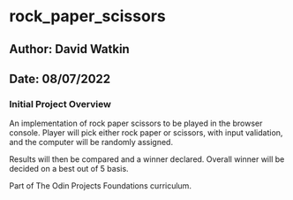 # rock_paper_scissors

## Author: David Watkin

## Date: 08/07/2022

### Initial Project Overview

An implementation of rock paper scissors to be played in the browser console. Player will pick either rock paper or scissors, with input validation, and the computer will be randomly assigned.

Results will then be compared and a winner declared. Overall winner will be decided on a best out of 5 basis.

Part of The Odin Projects Foundations curriculum.
